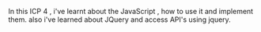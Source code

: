 In this ICP 4 , i've learnt about the JavaScript , how to use it and implement them. also i've learned about JQuery and access API's using jquery.
